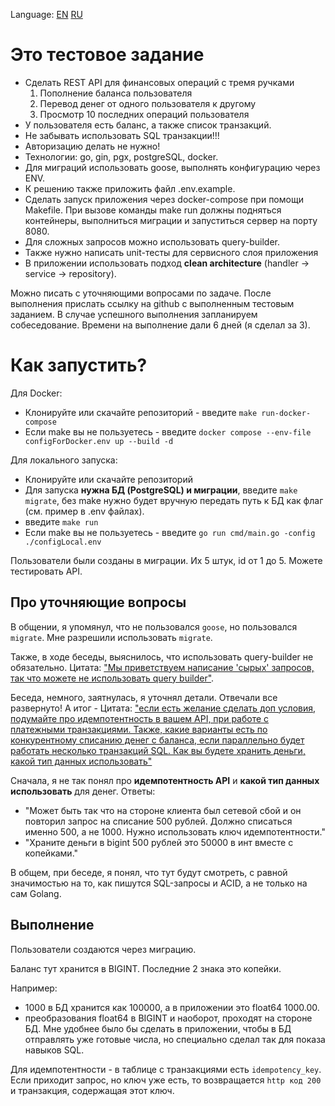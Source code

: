 Language: [EN]() [RU]()

# Это тестовое задание 
- Сделать REST API для финансовых операций с тремя ручками
  1. Пополнение баланса пользователя
  2. Перевод денег от одного пользователя к другому
  3. Просмотр 10 последних операций пользователя
- У пользователя есть баланс, а также список транзакций. 
- Не забывать использовать SQL транзакции!!!
- Авторизацию делать не нужно!
- Технологии: go, gin, pgx, postgreSQL, docker. 
- Для миграций использовать goose, выполнять конфигурацию через ENV. 
- К решению также приложить файл .env.example.
- Сделать запуск приложения через docker-compose при помощи Makefile. При вызове команды make run должны подняться контейнеры, выполниться миграции и запуститься сервер на порту 8080.
- Для сложных запросов можно использовать query-builder. 
- Также нужно написать unit-тесты для сервисного слоя приложения
- В приложении использовать подход **clean architecture**
(handler -> service -> repository).

Можно писать с уточняющими вопросами по задаче.
После выполнения прислать ссылку на github с выполненным тестовым заданием.
В случае успешного выполнения запланируем собеседование. Времени на выполнение дали 6 дней (я сделал за 3). 

# Как запустить?
Для Docker:

- Клонируйте или скачайте репозиторий - введите `make run-docker-compose`
- Если make вы не пользуетесь - введите `docker compose --env-file configForDocker.env up --build -d`

Для локального запуска:
 - Клонируйте или скачайте репозиторий
 - Для запуска **нужна БД (PostgreSQL) и миграции**, введите `make migrate`, без make нужно будет вручную передать путь к БД как флаг (см. пример в .env файлах).
 - введите `make run`
 - Если make вы не пользуетесь - введите `go run cmd/main.go -config ./configLocal.env`

Пользователи были созданы в миграции. Их 5 штук, id от 1 до 5. Можете тестировать API.

## Про уточняющие вопросы
В общении, я упомянул, что не пользовался `goose`, но пользовался `migrate`. Мне разрешили использовать `migrate`.

Также, в ходе беседы, выяснилось, что использовать query-builder не обязательно. Цитата: <u>"Мы приветствуем написание 'сырых' запросов, так что можете не использовать query builder"</u>.

Беседа, немного, заятнулась, я уточнял детали. Отвечали все развернуто! А итог - Цитата: <u>"если есть желание сделать доп условия, подумайте про идемпотентность в вашем API, при работе с платежными транзакциями.
Также, какие варианты есть по конкурентному списанию денег с баланса, если параллельно будет работать несколько транзакций SQL.
Как вы будете хранить деньги, какой тип данных использовать"</u>

Сначала, я не так понял про **идемпотентность API** и **какой тип данных использовать** для денег. Ответы:
 - "Может быть так что на стороне клиента был сетевой сбой и он повторил запрос на списание 500 рублей. Должно списаться именно 500, а не 1000. Нужно использовать ключ идемпотентности."
 - "Храните деньги в bigint 500 рублей это 50000 в инт вместе с копейками."

В общем, при беседе, я понял, что тут будут смотреть, с равной значимостью на то, как пишутся SQL-запросы и ACID, а не только на сам Golang. 

## Выполнение
Пользователи создаются через миграцию.

Баланс тут хранится в BIGINT. Последние 2 знака это копейки.
 
Например: 
- 1000 в БД хранится как 1000<a>00</a>, а в приложении это float64 1000.00.
- преобразования float64 в BIGINT и наоборот, проходят на стороне БД. Мне удобнее было бы сделать в приложении, чтобы в БД отправлять уже готовые числа, но специально сделал так для показа навыков SQL. 

Для идемпотентности - в таблице с транзакциями есть `idempotency_key`. Если приходит запрос, но ключ уже есть, то возвращается `http код 200` и транзакция, содержащая этот ключ.